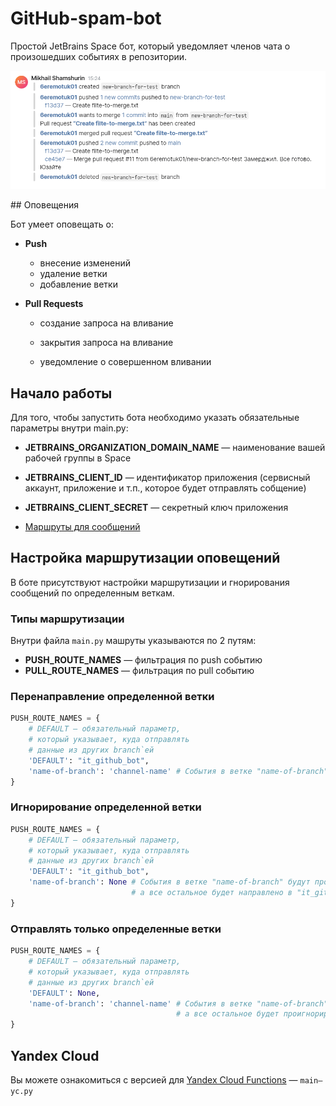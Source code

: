 # GitHub-spam-bot

Простой JetBrains Space бот, который уведомляет членов чата о произошедших событиях в репозитории.

<p align="center">
	<img src="screenshot.png" alt="Скриншот сообщений">    
</p>
## Оповещения

Бот умеет оповещать о:

- **Push**

	- внесение изменений
	- удаление ветки
	- добавление ветки

- **Pull Requests**

	- создание запроса на вливание

	- закрытия запроса на вливание

	- уведомление о совершенном вливании



## Начало работы

Для того, чтобы запустить бота необходимо указать обязательные параметры внутри main.py:

- **JETBRAINS_ORGANIZATION_DOMAIN_NAME** — наименование вашей рабочей группы в Space
- **JETBRAINS_CLIENT_ID**  — идентификатор приложения (сервисный аккаунт, приложение и т.п., которое будет отправлять собщение)

- **JETBRAINS_CLIENT_SECRET** — секретный ключ приложения
- [Маршруты для сообщений](#настройка-маршрутизации-оповещений)



## Настройка маршрутизации оповещений

В боте присутствуют настройки маршрутизации и гнорирования сообщений по определенным веткам.

### Типы маршрутизации

Внутри файла `main.py` машруты указываются по 2 путям:

- **PUSH_ROUTE_NAMES**  — фильтрация по push событию
- **PULL_ROUTE_NAMES**  — фильтрация по pull событию

### Перенаправление определенной ветки

```python
PUSH_ROUTE_NAMES = {
    # DEFAULT — обязательный параметр,
    # который указывает, куда отправлять
    # данные из других branch`ей
    'DEFAULT': "it_github_bot",
    'name-of-branch': 'channel-name' # События в ветке "name-of-branch" будут отправлены в чат 'channel-name'
}
```

### Игнорирование определенной ветки
```python
PUSH_ROUTE_NAMES = {
    # DEFAULT — обязательный параметр,
    # который указывает, куда отправлять
    # данные из других branch`ей
    'DEFAULT': "it_github_bot",
    'name-of-branch': None # События в ветке "name-of-branch" будут проигнорированы,
                           # а все остальное будет направлено в "it_github_bot"
}
```

### Отправлять только определенные ветки
```python
PUSH_ROUTE_NAMES = {
    # DEFAULT — обязательный параметр,
    # который указывает, куда отправлять
    # данные из других branch`ей
    'DEFAULT': None,
    'name-of-branch': 'channel-name' # События в ветке "name-of-branch" будут отправлены в чат 'channel-name'
                                     # а все остальное будет проигнорированно
}
```



## Yandex Cloud

Вы можете ознакомиться с версией для [Yandex Cloud Functions](https://cloud.yandex.ru/) — `main—yc.py`
